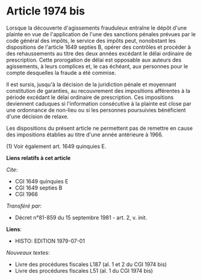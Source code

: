 # Article 1974 bis

Lorsque la découverte d'agissements frauduleux entraîne le dépôt d'une plainte en vue de l'application de l'une des sanctions
pénales prévues par le code général des impôts, le service des impôts peut, nonobstant les dispositions de l'article 1649
septies B, opérer des contrôles et procéder à des rehaussements au titre des deux années excédant le délai ordinaire de
prescription. Cette prorogation de délai est opposable aux auteurs des agissements, à leurs complices et, le cas échéant, aux
personnes pour le compte desquelles la fraude a été commise.

Il est sursis, jusqu'à la décision de la juridiction pénale et moyennant constitution de garanties, au recouvrement des
impositions afférentes à la période excédant le délai ordinaire de prescription. Ces impositions deviennent caduques si
l'information consécutive à la plainte est close par une ordonnance de non-lieu ou si les personnes poursuivies bénéficient
d'une décision de relaxe.

Les dispositions du présent article ne permettent pas de remettre en cause des impositions établies au titre d'une année
antérieure à 1966.

(1) Voir également art. 1649 quinquies E.

**Liens relatifs à cet article**

_Cite_:

  - CGI 1649 quinquies E
  - CGI 1649 septies B
  - CGI 1966

_Transféré par_:

  - Décret n°81-859 du 15 septembre 1981 - art. 2, v. init.

**Liens**:

  - HISTO: EDITION 1979-07-01

_Nouveaux textes_:

  - Livre des procédures fiscales L187 (al. 1 et 2 du CGI 1974 bis)
  - Livre des procédures fiscales L51 (al. 1 du CGI 1974 bis)
